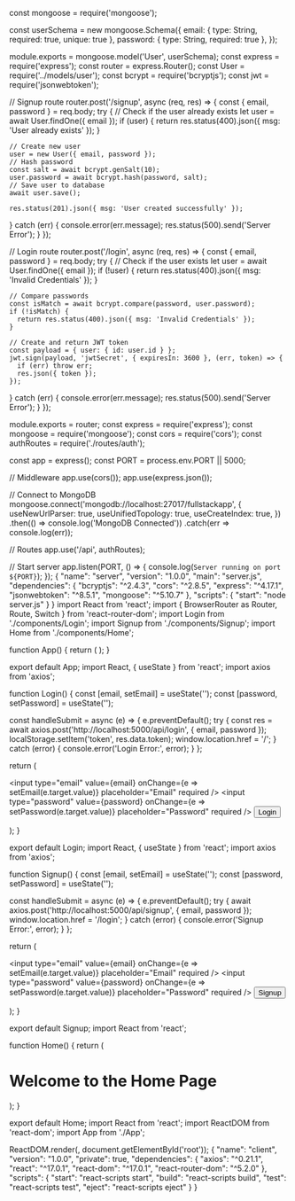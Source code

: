 const mongoose = require('mongoose');

const userSchema = new mongoose.Schema({
  email: { type: String, required: true, unique: true },
  password: { type: String, required: true },
});

module.exports = mongoose.model('User', userSchema);
const express = require('express');
const router = express.Router();
const User = require('../models/user');
const bcrypt = require('bcryptjs');
const jwt = require('jsonwebtoken');

// Signup route
router.post('/signup', async (req, res) => {
  const { email, password } = req.body;
  try {
    // Check if the user already exists
    let user = await User.findOne({ email });
    if (user) {
      return res.status(400).json({ msg: 'User already exists' });
    }

    // Create new user
    user = new User({ email, password });
    // Hash password
    const salt = await bcrypt.genSalt(10);
    user.password = await bcrypt.hash(password, salt);
    // Save user to database
    await user.save();

    res.status(201).json({ msg: 'User created successfully' });
  } catch (err) {
    console.error(err.message);
    res.status(500).send('Server Error');
  }
});

// Login route
router.post('/login', async (req, res) => {
  const { email, password } = req.body;
  try {
    // Check if the user exists
    let user = await User.findOne({ email });
    if (!user) {
      return res.status(400).json({ msg: 'Invalid Credentials' });
    }

    // Compare passwords
    const isMatch = await bcrypt.compare(password, user.password);
    if (!isMatch) {
      return res.status(400).json({ msg: 'Invalid Credentials' });
    }

    // Create and return JWT token
    const payload = { user: { id: user.id } };
    jwt.sign(payload, 'jwtSecret', { expiresIn: 3600 }, (err, token) => {
      if (err) throw err;
      res.json({ token });
    });
  } catch (err) {
    console.error(err.message);
    res.status(500).send('Server Error');
  }
});

module.exports = router;
const express = require('express');
const mongoose = require('mongoose');
const cors = require('cors');
const authRoutes = require('./routes/auth');

const app = express();
const PORT = process.env.PORT || 5000;

// Middleware
app.use(cors());
app.use(express.json());

// Connect to MongoDB
mongoose.connect('mongodb://localhost:27017/fullstackapp', {
  useNewUrlParser: true,
  useUnifiedTopology: true,
  useCreateIndex: true,
})
  .then(() => console.log('MongoDB Connected'))
  .catch(err => console.log(err));

// Routes
app.use('/api', authRoutes);

// Start server
app.listen(PORT, () => {
  console.log(`Server running on port ${PORT}`);
});
{
  "name": "server",
  "version": "1.0.0",
  "main": "server.js",
  "dependencies": {
    "bcryptjs": "^2.4.3",
    "cors": "^2.8.5",
    "express": "^4.17.1",
    "jsonwebtoken": "^8.5.1",
    "mongoose": "^5.10.7"
  },
  "scripts": {
    "start": "node server.js"
  }
}
import React from 'react';
import { BrowserRouter as Router, Route, Switch } from 'react-router-dom';
import Login from './components/Login';
import Signup from './components/Signup';
import Home from './components/Home';

function App() {
  return (
    <Router>
      <Switch>
        <Route path="/login" component={Login} />
        <Route path="/signup" component={Signup} />
        <Route path="/" component={Home} />
      </Switch>
    </Router>
  );
}

export default App;
import React, { useState } from 'react';
import axios from 'axios';

function Login() {
  const [email, setEmail] = useState('');
  const [password, setPassword] = useState('');

  const handleSubmit = async (e) => {
    e.preventDefault();
    try {
      const res = await axios.post('http://localhost:5000/api/login', { email, password });
      localStorage.setItem('token', res.data.token);
      window.location.href = '/';
    } catch (error) {
      console.error('Login Error:', error);
    }
  };

  return (
    <form onSubmit={handleSubmit}>
      <input type="email" value={email} onChange={e => setEmail(e.target.value)} placeholder="Email" required />
      <input type="password" value={password} onChange={e => setPassword(e.target.value)} placeholder="Password" required />
      <button type="submit">Login</button>
    </form>
  );
}

export default Login;
import React, { useState } from 'react';
import axios from 'axios';

function Signup() {
  const [email, setEmail] = useState('');
  const [password, setPassword] = useState('');

  const handleSubmit = async (e) => {
    e.preventDefault();
    try {
      await axios.post('http://localhost:5000/api/signup', { email, password });
      window.location.href = '/login';
    } catch (error) {
      console.error('Signup Error:', error);
    }
  };

  return (
    <form onSubmit={handleSubmit}>
      <input type="email" value={email} onChange={e => setEmail(e.target.value)} placeholder="Email" required />
      <input type="password" value={password} onChange={e => setPassword(e.target.value)} placeholder="Password" required />
      <button type="submit">Signup</button>
    </form>
  );
}

export default Signup;
import React from 'react';

function Home() {
  return (
    <div>
      <h1>Welcome to the Home Page</h1>
    </div>
  );
}

export default Home;
import React from 'react';
import ReactDOM from 'react-dom';
import App from './App';

ReactDOM.render(<App />, document.getElementById('root'));
{
  "name": "client",
  "version": "1.0.0",
  "private": true,
  "dependencies": {
    "axios": "^0.21.1",
    "react": "^17.0.1",
    "react-dom": "^17.0.1",
    "react-router-dom": "^5.2.0"
  },
  "scripts": {
    "start": "react-scripts start",
    "build": "react-scripts build",
    "test": "react-scripts test",
    "eject": "react-scripts eject"
  }
}
